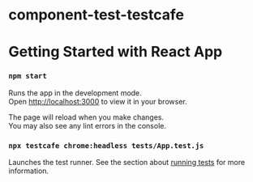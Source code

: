 # component-test-testcafe

# Getting Started with React App

### `npm start`

Runs the app in the development mode.\
Open [http://localhost:3000](http://localhost:3000) to view it in your browser.

The page will reload when you make changes.\
You may also see any lint errors in the console.

### `npx testcafe chrome:headless tests/App.test.js`

Launches the test runner.
See the section about [running tests](https://testcafe.io/documentation/402830/guides/basic-guides/run-tests) for more information.
